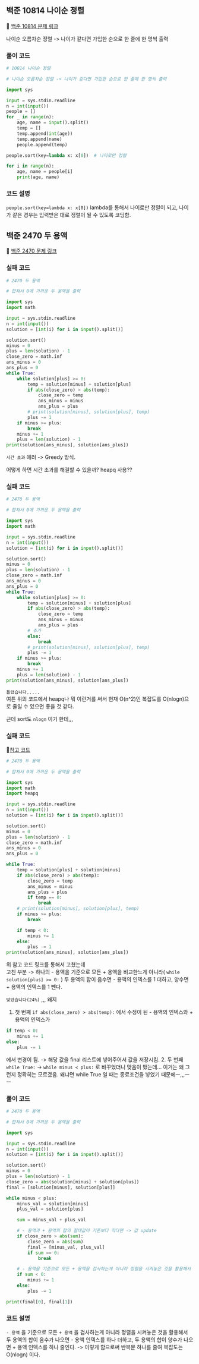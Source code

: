 ## 백준 10814 나이순 정렬

📌 [백준 10814 문제 링크](https://www.acmicpc.net/problem/10814) <br>

나이순 오름차순 정렬 -> 나이가 같다면 가입한 순으로 한 줄에 한 명씩 출력

### 풀이 코드

```python
# 10814 나이순 정렬

# 나이순 오름차순 정렬 -> 나이가 같다면 가입한 순으로 한 줄에 한 명씩 출력

import sys

input = sys.stdin.readline
n = int(input())
people = []
for _ in range(n):
    age, name = input().split()
    temp = []
    temp.append(int(age))
    temp.append(name)
    people.append(temp)

people.sort(key=lambda x: x[0])  # 나이로만 정렬

for i in range(n):
    age, name = people[i]
    print(age, name)
```

### 코드 설명

`people.sort(key=lambda x: x[0])` lambda를 통해서 나이로만 정렬이 되고, 나이가 같은 경우는 입력받은 대로 정렬이 될 수 있도록 코딩함.

## 백준 2470 두 용액

📌 [백준 2470 문제 링크](https://www.acmicpc.net/problem/2470) <br>

### 실패 코드

```python
# 2470 두 용액

# 합쳐서 0에 가까운 두 용액을 출력

import sys
import math

input = sys.stdin.readline
n = int(input())
solution = [int(i) for i in input().split()]

solution.sort()
minus = 0
plus = len(solution) - 1
close_zero = math.inf
ans_minus = 0
ans_plus = 0
while True:
    while solution[plus] >= 0:
        temp = solution[minus] + solution[plus]
        if abs(close_zero) > abs(temp):
            close_zero = temp
            ans_minus = minus
            ans_plus = plus
        # print(solution[minus], solution[plus], temp)
        plus -= 1
    if minus >= plus:
        break
    minus += 1
    plus = len(solution) - 1
print(solution[ans_minus], solution[ans_plus])
```

`시간 초과` 에러 -> Greedy 방식. <br>

어떻게 하면 시간 초과를 해결할 수 있을까? heapq 사용??

### 실패 코드

```python
# 2470 두 용액

# 합쳐서 0에 가까운 두 용액을 출력

import sys
import math

input = sys.stdin.readline
n = int(input())
solution = [int(i) for i in input().split()]

solution.sort()
minus = 0
plus = len(solution) - 1
close_zero = math.inf
ans_minus = 0
ans_plus = 0
while True:
    while solution[plus] >= 0:
        temp = solution[minus] + solution[plus]
        if abs(close_zero) > abs(temp):
            close_zero = temp
            ans_minus = minus
            ans_plus = plus
        # 추가
        else:
            break
        # print(solution[minus], solution[plus], temp)
        plus -= 1
    if minus >= plus:
        break
    minus += 1
    plus = len(solution) - 1
print(solution[ans_minus], solution[ans_plus])

```

`틀렸습니다.....` <br>
여튼 위의 코드에서 heapq나 뭐 이런거를 써서 현재 O(n^2)인 복잡도를 O(nlogn)으로 줄일 수 있으면 좋을 것 같다. <br>

근데 sort도 `nlogn` 이기 한데,,,

### 실패 코드

📌[참고 코드]()

```python
# 2470 두 용액

# 합쳐서 0에 가까운 두 용액을 출력

import sys
import math
import heapq

input = sys.stdin.readline
n = int(input())
solution = [int(i) for i in input().split()]

solution.sort()
minus = 0
plus = len(solution) - 1
close_zero = math.inf
ans_minus = 0
ans_plus = 0

while True:
    temp = solution[plus] + solution[minus]
    if abs(close_zero) > abs(temp):
        close_zero = temp
        ans_minus = minus
        ans_plus = plus
        if temp == 0:
            break
    # print(solution[minus], solution[plus], temp)
    if minus >= plus:
        break

    if temp < 0:
        minus += 1
    else:
        plus -= 1
print(solution[ans_minus], solution[ans_plus])

```

위 참고 코드 링크를 통해서 고쳤는데 <br>
고친 부분 -> 하나의 - 용액을 기준으로 모든 + 용액을 비교한느게 아니라( `while solution[plus] >= 0:` ) 두 용액의 함이 음수면 - 용액의 인덱스를 1 더하고, 양수면 + 용액의 인덱스를 1 뺀다. <br>

`맞았습니다(24%)` ,,, 왜지 <br>

1. 첫 번째 `if abs(close_zero) > abs(temp):` 에서 수정이 된 - 용액의 인덱스와 + 용액의 인덱스가

```python
if temp < 0:
    minus += 1
else:
    plus -= 1
```

에서 변경이 됨. -> 해당 값을 final 리스트에 넣어주어서 값을 저장시킴. 2. 두 번째 `while True:` -> `while minus < plus:` 로 바꾸었더니 맞음이 떴는데... 이거는 왜 그런지 정확히는 모르겠음. 왜냐면 while True 일 때는 종료조건을 넣었기 때문에ㅡ,,,ㅡㅡ

### 풀이 코드

```python
# 2470 두 용액

# 합쳐서 0에 가까운 두 용액을 출력

import sys

input = sys.stdin.readline
n = int(input())
solution = [int(i) for i in input().split()]

solution.sort()
minus = 0
plus = len(solution) - 1
close_zero = abs(solution[minus] + solution[plus])
final = [solution[minus], solution[plus]]

while minus < plus:
    minus_val = solution[minus]
    plus_val = solution[plus]

    sum = minus_val + plus_val

    # - 용액과 + 용액의 합의 절대값이 기존보다 작다면 -> 값 update
    if close_zero > abs(sum):
        close_zero = abs(sum)
        final = [minus_val, plus_val]
        if sum == 0:
            break

    # - 용액을 기준으로 모든 + 용액을 검사하는게 아니라 정렬을 시켜놓은 것을 활용해서 두 용액의 합이 음수가 나오면 - 용액 인덱스를 하나 더하고, 두 용액의 합이 양수가 나오면 + 용액 인덱스를 하나 줄인다.
    if sum < 0:
        minus += 1
    else:
        plus -= 1

print(final[0], final[1])

```

### 코드 설명

`- 용액` 을 기준으로 모든 `+ 용액` 을 검사하는게 아니라 정렬을 시켜놓은 것을 활용해서 두 용액의 합이 음수가 나오면 - 용액 인덱스를 하나 더하고, 두 용액의 합이 양수가 나오면 + 용액 인덱스를 하나 줄인다. -> 이렇게 함으로써 반복문 하나를 줄여 복잡도는 O(nlogn) 이다.
